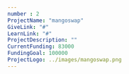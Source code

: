 ```yaml
---
number : 2
ProjectName: "mangoswap"   
GiveLink: "#"   
LearnLink: "#"   
ProjectDescription: ""   
CurrentFunding: 83000   
FundingGoal: 100000    
ProjectLogo: ../images/mangoswap.png  
---
```

